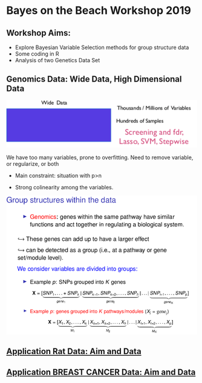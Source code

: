 Bayes on the Beach Workshop 2019
================================

Workshop Aims:
--------------

-   Explore Bayesian Variable Selection methods for group structure data
-   Some coding in R 
-   Analysis of two Genetics Data Set

## Genomics Data: Wide Data, High Dimensional Data

![](wide_data.png) 

We have too many variables, prone to overfitting.
Need to remove variable, or regularize, or both 

- Main constraint: situation with p>n

- Strong colinearity among the variables.



![](Structure.png) 



## [Application Rat Data: Aim and Data ](RAT/)

## [Application BREAST CANCER Data: Aim and Data ](BREAST/)

